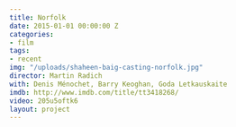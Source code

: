 ```yaml
---
title: Norfolk
date: 2015-01-01 00:00:00 Z
categories:
- film
tags:
- recent
img: "/uploads/shaheen-baig-casting-norfolk.jpg"
director: Martin Radich
with: Denis Ménochet, Barry Keoghan, Goda Letkauskaite
imdb: http://www.imdb.com/title/tt3418268/
video: 205u5oftk6
layout: project
---
```


